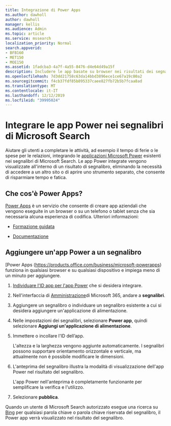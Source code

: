 ```yaml
---
title: Integrazione di Power Apps
ms.author: dawholl
author: dawholl
manager: kellis
ms.audience: Admin
ms.topic: article
ms.service: mssearch
localization_priority: Normal
search.appverid:
- BFB160
- MET150
- MOE150
ms.assetid: 1fadcba3-4a7f-4a55-8476-d4e64d49a15f
description: Includere le app basate su browser nei risultati dei segnalibri per Microsoft Search
ms.openlocfilehash: 7d3dd21758c63da14bbd3896ece1ce67a19c80a2
ms.sourcegitcommit: f4cb37fdf85b895337caee827fb72b5b7fcaa8ad
ms.translationtype: MT
ms.contentlocale: it-IT
ms.lasthandoff: 12/12/2019
ms.locfileid: "39995024"
---
```

# <a name="integrate-power-apps-in-microsoft-search-bookmarks"></a>Integrare le app Power nei segnalibri di Microsoft Search
   
Aiutare gli utenti a completare le attività, ad esempio il tempo di ferie o le spese per le relazioni, integrando le [applicazioni Microsoft Power](https://products.office.com/business/microsoft-powerapps) esistenti nei segnalibri di Microsoft Search. Le app Power integrate vengono visualizzate all'interno di un risultato di segnalibro, eliminando la necessità di accedere a un altro sito o di aprire uno strumento separato, che consente di risparmiare tempo e fatica.
  
## <a name="what-are-power-apps"></a>Che cos'è Power Apps?

[Power Apps](https://products.office.com/business/microsoft-powerapps) è un servizio che consente di creare app aziendali che vengono eseguite in un browser o su un telefono o tablet senza che sia necessaria alcuna esperienza di codifica. Ulteriori informazioni:
  
- [Formazione guidata](https://docs.microsoft.com/learn/browse/?products=powerapps)
    
- [Documentazione](https://docs.microsoft.com/powerapps/)
    
## <a name="add-a-power-app-to-a-bookmark"></a>Aggiungere un'app Power a un segnalibro

[Power Apps (https://products.office.com/business/microsoft-powerapps) funziona in qualsiasi browser e su qualsiasi dispositivo e impiega meno di un minuto per aggiungere.
  
1. [Individuare l'ID app per l'app Power](https://docs.microsoft.com/powerapps/maker/canvas-apps/get-sessionid#get-an-app-id) che si desidera integrare.
    
2. Nell'interfaccia di [Amministrazione](https://admin.microsoft.com)di Microsoft 365, andare a **segnalibri**.
    
3. Aggiungere un segnalibro o individuare un segnalibro esistente a cui si desidera aggiungere un'applicazione di alimentazione.
    
4. Nelle impostazioni dei segnalibri, selezionare **Power app**, quindi selezionare **Aggiungi un'applicazione di alimentazione**.
    
5. Immettere o incollare l'ID dell’app.
    
    L'altezza e la larghezza vengono aggiunte automaticamente. I segnalibri possono supportare orientamento orizzontale e verticale, ma attualmente non è possibile modificare le dimensioni.
    
6. L'anteprima del segnalibro illustra la modalità di visualizzazione dell'app Power nel risultato del segnalibro.
    
    L'app Power nell'anteprima è completamente funzionante per semplificare la verifica e l'utilizzo.
    
7. Selezionare **pubblica**.
    
Quando un utente di Microsoft Search autorizzato esegue una ricerca su [Bing](https://Bing.com) per qualsiasi parola chiave o parola chiave riservata del segnalibro, il Power app verrà visualizzato nel risultato del segnalibro.
